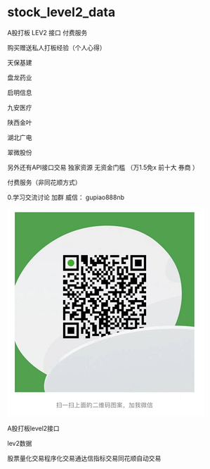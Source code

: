 # stock_level2_data


A股打板  LEV2 接口  付费服务 

购买赠送私人打板经验（个人心得）

天保基建 

盘龙药业

启明信息

九安医疗

陕西金叶

湖北广电

翠微股份



另外还有API接口交易 独家资源 无资金门槛 （万1.5免x  前十大 券商  ）  

付费服务（非同花顺方式） 




0.学习交流讨论 加群 威信： gupiao888nb

![Image text](https://raw.githubusercontent.com/ak4stock/ths_tdx_stock_xueqiu_guoren/main/contact.png)  




A股打板level2接口

lev2数据

股票量化交易程序化交易通达信指标交易同花顺自动交易

